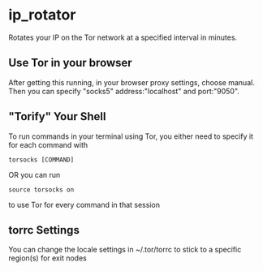 # ip_rotator
Rotates your IP on the Tor network at a specified interval in minutes.

## Use Tor in your browser
After getting this running, in your browser proxy settings, choose manual. Then you can specify "socks5" address:"localhost" and port:"9050".

## "Torify" Your Shell
To run commands in your terminal using Tor, you either need to specify it for each command with
```
torsocks [COMMAND]
```
OR you can run
```
source torsocks on
```
to use Tor for every command in that session

## torrc Settings
You can change the locale settings in ~/.tor/torrc to stick to a specific region(s) for exit nodes
